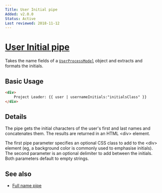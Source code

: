 ```yaml
---
Title: User Initial pipe
Added: v2.0.0
Status: Active
Last reviewed: 2018-11-12
---
```


# [User Initial pipe](../../../lib/core/pipes/user-initial.pipe.ts "Defined in user-initial.pipe.ts")

Takes the name fields of a [`UserProcessModel`](../core/user-process.model.md) object and extracts and formats the initials.

## Basic Usage

<!-- {% raw %} -->

```HTML
<div>
    Project Leader: {{ user | usernameInitials:"initialsClass" }}
</div>
```

<!-- {% endraw %} -->

## Details

The pipe gets the initial characters of the user's first and last names and
concatenates them. The results are returned in an HTML &lt;div> element.

The first pipe parameter specifies an optional CSS class to add to the &lt;div>
element (eg, a background color is commonly used to emphasise initials). The
second parameter is an optional delimiter to add between the initials.
Both parameters default to empty strings.

## See also

-   [Full name pipe](../core/full-name.pipe.md)
